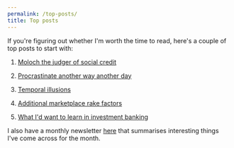 ```yaml
---
permalink: /top-posts/
title: Top posts
---
```


If you're figuring out whether I'm worth the time to read, here's a couple of top posts to start with:


1. [Moloch the judger of social credit](https://www.leonlinsx.com/Moloch-judger-of-social-credit/)

2. [Procrastinate another way another day](https://www.leonlinsx.com/procrastinate-another-way/)

3. [Temporal illusions](https://www.leonlinsx.com/temporal-illusions/)

4. [Additional marketplace rake factors](https://www.leonlinsx.com/additional-marketplace-rake-factors/)

5. [What I'd want to learn in investment banking](https://www.leonlinsx.com/banking-knowledge-base/)

I also have a monthly newsletter [here](https://avoidboringpeople.substack.com/ "sign up link") that summarises interesting things I've come across for the month.
